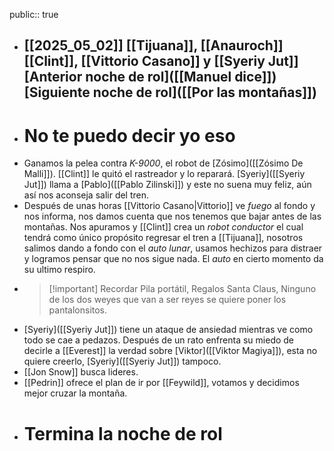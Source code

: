 public:: true

- [[2025_05_02]]
  [[Tijuana]], [[Anauroch]]
  [[Clint]], [[Vittorio Casano]] y [[Syeriy Jut]]
  [Anterior noche de rol]([[Manuel dice]])
  [Siguiente noche de rol]([[Por las montañas]])
  ---
- # No te puedo decir yo eso
- Ganamos la pelea contra *K-9000*, el robot de [Zósimo]([[Zósimo De Malli]]). [[Clint]] le quitó el rastreador y lo reparará. [Syeriy]([[Syeriy Jut]]) llama a [Pablo]([[Pablo Zilinski]]) y este no suena muy feliz, aún así nos aconseja salir del tren.
- Después de unas horas [[Vittorio Casano|Vittorio]] ve *fuego* al fondo y nos informa, nos damos cuenta que nos tenemos que bajar antes de las montañas. Nos apuramos y [[Clint]] crea un *robot conductor* el cual tendrá como único propósito regresar el tren a [[Tijuana]], nosotros salimos dando a fondo con el *auto lunar*, usamos hechizos para distraer y logramos pensar que no nos sigue nada. El *auto* en cierto momento da su ultimo respiro.
- > [!important] Recordar
  > Pila portátil, Regalos Santa Claus, Ninguno de los dos weyes que van a ser reyes se quiere poner los pantalonsitos.
- [Syeriy]([[Syeriy Jut]]) tiene un ataque de ansiedad mientras ve como todo se cae a pedazos. Después de un rato enfrenta su miedo de decirle a [[Everest]] la verdad sobre [Viktor]([[Viktor Magiya]]), esta no quiere creerlo, [Syeriy]([[Syeriy Jut]]) tampoco.
- [[Jon Snow]] busca lideres.
- [[Pedrin]] ofrece el plan de ir por [[Feywild]], votamos y decidimos mejor cruzar la montaña.
- # Termina la noche de rol